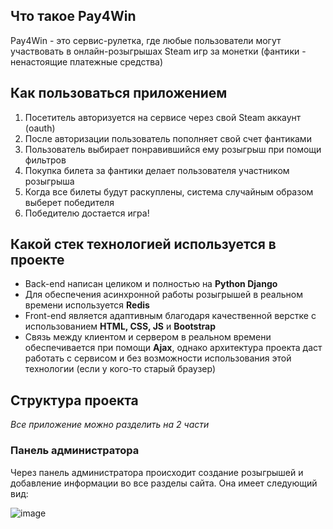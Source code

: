 ## Что такое Pay4Win
Pay4Win - это сервис-рулетка, где любые пользователи могут участвовать в онлайн-розыгрышах Steam игр за монетки (фантики - ненастоящие платежные средства)

## Как пользоваться приложением
1. Посетитель авторизуется на сервисе через свой Steam аккаунт (oauth)
2. После авторизации пользователь пополняет свой счет фантиками
3. Пользователь выбирает понравившийся ему розыгрыш при помощи фильтров
4. Покупка билета за фантики делает пользователя участником розыгрыша
5. Когда все билеты будут раскуплены, система случайным образом выберет победителя
6. Победителю достается игра!

## Какой стек технологией используется в проекте
- Back-end написан целиком и полностью на **Python Django**
- Для обеспечения асинхронной работы розыгрышей в реальном времени используется **Redis**
- Front-end является адаптивным благодаря качественной верстке с использованием **HTML, CSS, JS** и **Bootstrap**
- Связь между клиентом и сервером в реальном времени обеспечивается при помощи **Ajax**, однако архитектура проекта
даст работать с сервисом и без возможности использования этой технологии (если у кого-то старый браузер)

## Структура проекта
*Все приложение можно разделить на 2 части*
### Панель администратора
Через панель администратора происходит создание розыгрышей и добавление информации во все разделы сайта. Она имеет следующий
вид:

![image](https://user-images.githubusercontent.com/67606335/178316707-813e5062-0c1c-455c-90ed-3f221c2ba9fd.png)
